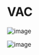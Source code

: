 # VAC
![image](https://github.com/PaviTechDevloper/VAC/assets/137421870/b5d0561a-9449-4421-8628-e92763c92e6d)

![image](https://github.com/PaviTechDevloper/VAC/assets/137421870/84a1dac3-6899-44e7-96ea-e9446499d043)
